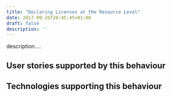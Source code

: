 ```yaml
---
title: "Declaring Licenses at the Resource Level"
date: 2017-09-26T20:45:45+01:00
draft: false
description: ''
---
```


description....

## User stories supported by this behaviour


## Technologies supporting this behaviour

